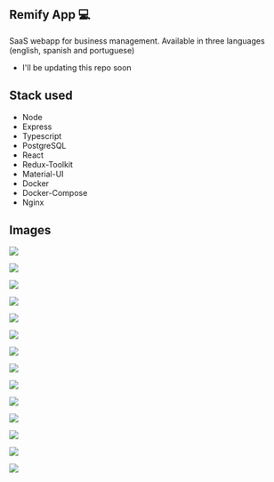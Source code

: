 ## Remify App 💻

SaaS webapp for business management.
Available in three languages (english, spanish and portuguese)

- I'll be updating this repo soon

## Stack used

- Node
- Express
- Typescript
- PostgreSQL
- React
- Redux-Toolkit
- Material-UI
- Docker
- Docker-Compose
- Nginx

## Images

![](./browser1.png)

![](./conf.png)

![](./eng.png)

![](./port.png)

![](./browser2.png)

![](./ingreso7.png)

![](./tenantotro2.png)

![](./ingreso2.png)

![](./ingreso3.png)

![](./ingreso4.png)

![](./pwa1.png)

![](./pwa.png)

![](./pwa2.png)

![](./arq-multitenant.png)
